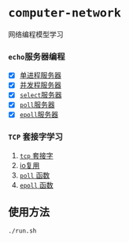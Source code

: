 <!--
 * @Author: sjhuang
 * @Date: 2022-03-05 20:31:37
 * @LastEditTime: 2022-03-06 13:45:08
 * @FilePath: /computer_network/readme.md
-->
# `computer-network`
网络编程模型学习

### `echo`服务器编程
- [x] [单进程服务器](doc/单进程服务器.md)
- [x] [并发程服务器](doc/并发程服务器.md)
- [x] [`select`服务器](doc/select服务器.md)
- [x] [`poll`服务器](doc/poll服务器.md)
- [x] [`epoll`服务器](doc/epoll服务器.md)

### `TCP` 套接字学习
1. [`tcp` 套接字](doc/TCP%20协议与套接字编程.md)
2. [io复用](doc/io复用.md)
3. [`poll` 函数](doc/poll.md)
4. [`epoll` 函数](doc/epoll.md)
   
## 使用方法
```shell
./run.sh
```